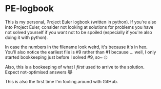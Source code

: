 # PE-logbook
This is my personal, Project Euler logbook (written in python). If you're also into Project Euler, consider not looking at solutions for problems you have not solved yourself if you want not to be spoiled (especially if you're also doing it with python).

In case the numbers in the filename look weird, it's because it's in hex. You'll also notice the earliest file is #9 rather than #1 because ... well, I only started bookkeeping just before I solved #9, so~ 🤐

Also, this is a bookeeping of what I _first_ used to arrive to the solution. Expect not-optimised answers 😹

This is also the first time I'm fooling around with GitHub.
